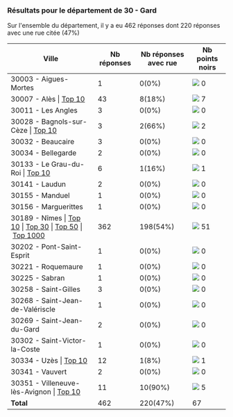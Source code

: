 ### Résultats pour le département de 30 - Gard

Sur l'ensemble du département, il y a eu 462 réponses dont 220 réponses avec une rue citée (47%)

| Ville | Nb réponses | Nb réponses avec rue | Nb points noirs |
|-------------|-------------|----------------------|-----------------|
|30003 - Aigues-Mortes|1|0(0%)|<img src="../../img/bar_0.gif" />&nbsp;0|
|30007 - Alès&nbsp;&#124;&nbsp;<a href='30007 - Alès_top7.md'>Top 10</a>|43|8(18%)|<img src="../../img/bar_10.gif" />&nbsp;7|
|30011 - Les Angles|3|0(0%)|<img src="../../img/bar_0.gif" />&nbsp;0|
|30028 - Bagnols-sur-Cèze&nbsp;&#124;&nbsp;<a href='30028 - Bagnols-sur-Cèze_top2.md'>Top 10</a>|3|2(66%)|<img src="../../img/bar_2.gif" />&nbsp;2|
|30032 - Beaucaire|3|0(0%)|<img src="../../img/bar_0.gif" />&nbsp;0|
|30034 - Bellegarde|2|0(0%)|<img src="../../img/bar_0.gif" />&nbsp;0|
|30133 - Le Grau-du-Roi&nbsp;&#124;&nbsp;<a href='30133 - Le Grau-du-Roi_top1.md'>Top 10</a>|6|1(16%)|<img src="../../img/bar_1.gif" />&nbsp;1|
|30141 - Laudun|2|0(0%)|<img src="../../img/bar_0.gif" />&nbsp;0|
|30155 - Manduel|1|0(0%)|<img src="../../img/bar_0.gif" />&nbsp;0|
|30156 - Marguerittes|1|0(0%)|<img src="../../img/bar_0.gif" />&nbsp;0|
|30189 - Nîmes&nbsp;&#124;&nbsp;<a href='30189 - Nîmes_top10.md'>Top 10</a>&nbsp;&#124;&nbsp;<a href='30189 - Nîmes_top30.md'>Top 30</a>&nbsp;&#124;&nbsp;<a href='30189 - Nîmes_top50.md'>Top 50</a>&nbsp;&#124;&nbsp;<a href='30189 - Nîmes_top51.md'>Top 1000</a>|362|198(54%)|<img src="../../img/bar_76.gif" />&nbsp;51|
|30202 - Pont-Saint-Esprit|1|0(0%)|<img src="../../img/bar_0.gif" />&nbsp;0|
|30221 - Roquemaure|1|0(0%)|<img src="../../img/bar_0.gif" />&nbsp;0|
|30225 - Sabran|1|0(0%)|<img src="../../img/bar_0.gif" />&nbsp;0|
|30258 - Saint-Gilles|3|0(0%)|<img src="../../img/bar_0.gif" />&nbsp;0|
|30268 - Saint-Jean-de-Valériscle|1|0(0%)|<img src="../../img/bar_0.gif" />&nbsp;0|
|30269 - Saint-Jean-du-Gard|2|0(0%)|<img src="../../img/bar_0.gif" />&nbsp;0|
|30302 - Saint-Victor-la-Coste|1|0(0%)|<img src="../../img/bar_0.gif" />&nbsp;0|
|30334 - Uzès&nbsp;&#124;&nbsp;<a href='30334 - Uzès_top1.md'>Top 10</a>|12|1(8%)|<img src="../../img/bar_1.gif" />&nbsp;1|
|30341 - Vauvert|2|0(0%)|<img src="../../img/bar_0.gif" />&nbsp;0|
|30351 - Villeneuve-lès-Avignon&nbsp;&#124;&nbsp;<a href='30351 - Villeneuve-lès-Avignon_top5.md'>Top 10</a>|11|10(90%)|<img src="../../img/bar_7.gif" />&nbsp;5|
| **Total** |462|220(47%)|67|
